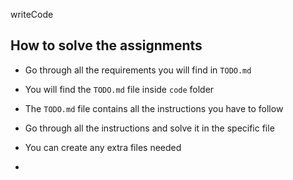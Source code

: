 writeCode

## How to solve the assignments

- Go through all the requirements you will find in `TODO.md`
- You will find the `TODO.md` file inside `code` folder
- The `TODO.md` file contains all the instructions you have to follow
- Go through all the instructions and solve it in the specific file
- You can create any extra files needed

- 
